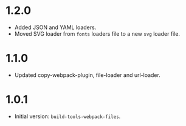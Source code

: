 # 1.2.0

- Added JSON and YAML loaders.
- Moved SVG loader from `fonts` loaders file to a new `svg` loader file.

# 1.1.0

- Updated copy-webpack-plugin, file-loader and url-loader.

# 1.0.1

- Initial version: `build-tools-webpack-files`.
